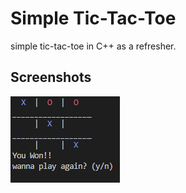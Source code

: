# Simple Tic-Tac-Toe

simple tic-tac-toe in C++ as a refresher.

## Screenshots

<img src="images\win-screenshot.png">